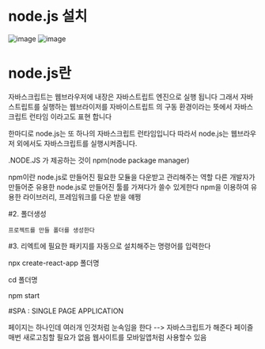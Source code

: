 # node.js 설치

![image](https://github.com/heoyounggyu/react_basic/assets/129017041/44f25ac6-00a1-463a-b4db-fe148b6ea67f)
![image](https://github.com/heoyounggyu/react_basic/assets/129017041/fea44e40-7003-4724-a610-f95f04826909)
# node.js란

자바스크립트는 웹브라우저에 내장은 자바스트립트 엔진으로 실행 됩니다 그래서 자바스트립트를 실행하는 웹브라이저를 자바이스트립트
의 구동 환경이라는 뜻에서 자바스크립트 런타임 이라고도 표현 합니다 

한마디로 node.js는  또 하나의 자바스크립트 런타임입니다 따라서 node.js는 웹브라우저 외에서도 자바스크립트를 실행시켜줍니다.


.NODE.JS 가 제공하는 것이 npm(node package manager)

npm이란 node.js로 만들어진 필요한 모듈을 다운받고 관리해주는 역할 다른 개발자가 만들어준 유용한 node.js로 만들어진 툴를 가져다가 쓸수 있게한다
npm을 이용하여 유용한 라이브러리, 프레임워크를 다운 받을 얘쩡

#2. 폴더생성
    
    프로젝트를 만들 폴더를 생성한다
#3. 리엑트에 필요한 패키지를 자동으로 설치해주는 명령어를 입력한다

npx create-react-app 폴더명

cd 폴더명

npm start


#SPA : SINGLE PAGE APPLICATION

페이지는 하나인데 여러개 인것처럼 눈속임을 한다 --> 자바스크립트가 해준다 페이즐 매번 새로고침할 필요가 없음 웹사이트를 모바일앱처럼 사용할수 있음



    






